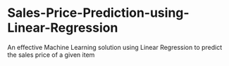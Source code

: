 # Sales-Price-Prediction-using-Linear-Regression
An effective Machine Learning solution using Linear Regression to predict the sales price of a given item
